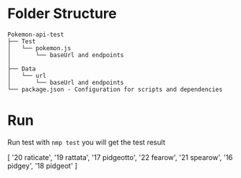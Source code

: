 # Folder Structure


    Pokemon-api-test
    ├── Test
    │   └── pokemon.js
    │       └── baseUrl and endpoints
    │       
    ├── Data
    │   └── url
    │       └── baseUrl and endpoints
    └── package.json - Configuration for scripts and dependencies

# Run

Run test with `nmp test`
you will get the test result

[
  '20 raticate',
  '19 rattata',
  '17 pidgeotto',
  '22 fearow',
  '21 spearow',
  '16 pidgey',
  '18 pidgeot'
]
